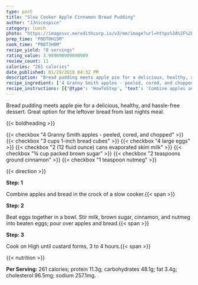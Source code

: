 ```yaml
---
type: post
title: "Slow Cooker Apple Cinnamon Bread Pudding"
author: "JJnicespice"
category: lunch
photo: "https://imagesvc.meredithcorp.io/v3/mm/image?url=https%3A%2F%2Fimages.media-allrecipes.com%2Fuserphotos%2F8991524.jpg"
prep_time: "P0DT0H15M"
cook_time: "P0DT3H0M"
recipe_yield: "8 servings"
rating_value: 3.909090909090909
review_count: 11
calories: "261 calories"
date_published: 01/29/2018 04:32 PM
description: "Bread pudding meets apple pie for a delicious, healthy, and hassle-free dessert. Great option for the leftover bread from last nights meal."
recipe_ingredient: ['4 Granny Smith apples - peeled, cored, and chopped', '3 cups 1-inch bread cubes', '4 large eggs', '2 (12 fluid ounce) cans evaporated skim milk', '¾ cup packed brown sugar', '2 teaspoons ground cinnamon', '1 teaspoon nutmeg']
recipe_instructions: [{'@type': 'HowToStep', 'text': 'Combine apples and bread in the crock of a slow cooker.\n'}, {'@type': 'HowToStep', 'text': 'Beat eggs together in a bowl. Stir milk, brown sugar, cinnamon, and nutmeg into beaten eggs; pour over apples and bread.\n'}, {'@type': 'HowToStep', 'text': 'Cook on High until custard forms, 3 to 4 hours.\n'}]
---
```


Bread pudding meets apple pie for a delicious, healthy, and hassle-free dessert. Great option for the leftover bread from last nights meal. 

{{< boldheading >}}

{{< checkbox "4  Granny Smith apples - peeled, cored, and chopped" >}}
{{< checkbox "3 cups 1-inch bread cubes" >}}
{{< checkbox "4  large eggs" >}}
{{< checkbox "2 (12 fluid ounce) cans evaporated skim milk" >}}
{{< checkbox "¾ cup packed brown sugar" >}}
{{< checkbox "2 teaspoons ground cinnamon" >}}
{{< checkbox "1 teaspoon nutmeg" >}}


{{< direction >}}

**Step: 1**

Combine apples and bread in the crock of a slow cooker.{{< span >}}

**Step: 2**

Beat eggs together in a bowl. Stir milk, brown sugar, cinnamon, and nutmeg into beaten eggs; pour over apples and bread.{{< span >}}

**Step: 3**

Cook on High until custard forms, 3 to 4 hours.{{< span >}}

{{< nutrition >}}

**Per Serving:** 261 calories; protein 11.3g; carbohydrates 48.1g; fat 3.4g; cholesterol 96.5mg; sodium 257.1mg.